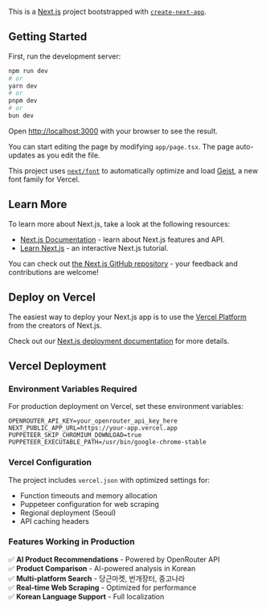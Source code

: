 This is a [Next.js](https://nextjs.org) project bootstrapped with [`create-next-app`](https://nextjs.org/docs/app/api-reference/cli/create-next-app).

## Getting Started

First, run the development server:

```bash
npm run dev
# or
yarn dev
# or
pnpm dev
# or
bun dev
```

Open [http://localhost:3000](http://localhost:3000) with your browser to see the result.

You can start editing the page by modifying `app/page.tsx`. The page auto-updates as you edit the file.

This project uses [`next/font`](https://nextjs.org/docs/app/building-your-application/optimizing/fonts) to automatically optimize and load [Geist](https://vercel.com/font), a new font family for Vercel.

## Learn More

To learn more about Next.js, take a look at the following resources:

- [Next.js Documentation](https://nextjs.org/docs) - learn about Next.js features and API.
- [Learn Next.js](https://nextjs.org/learn) - an interactive Next.js tutorial.

You can check out [the Next.js GitHub repository](https://github.com/vercel/next.js) - your feedback and contributions are welcome!

## Deploy on Vercel

The easiest way to deploy your Next.js app is to use the [Vercel Platform](https://vercel.com/new?utm_medium=default-template&filter=next.js&utm_source=create-next-app&utm_campaign=create-next-app-readme) from the creators of Next.js.

Check out our [Next.js deployment documentation](https://nextjs.org/docs/app/building-your-application/deploying) for more details.

## Vercel Deployment

### Environment Variables Required

For production deployment on Vercel, set these environment variables:

```
OPENROUTER_API_KEY=your_openrouter_api_key_here
NEXT_PUBLIC_APP_URL=https://your-app.vercel.app
PUPPETEER_SKIP_CHROMIUM_DOWNLOAD=true
PUPPETEER_EXECUTABLE_PATH=/usr/bin/google-chrome-stable
```

### Vercel Configuration

The project includes `vercel.json` with optimized settings for:

- Function timeouts and memory allocation
- Puppeteer configuration for web scraping
- Regional deployment (Seoul)
- API caching headers

### Features Working in Production

✅ **AI Product Recommendations** - Powered by OpenRouter API  
✅ **Product Comparison** - AI-powered analysis in Korean  
✅ **Multi-platform Search** - 당근마켓, 번개장터, 중고나라  
✅ **Real-time Web Scraping** - Optimized for performance  
✅ **Korean Language Support** - Full localization
